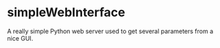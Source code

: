 # simpleWebInterface
A really simple Python web server used to get several parameters from a nice GUI.

